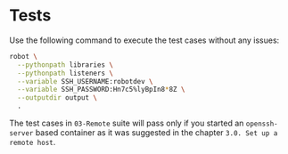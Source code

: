 # Tests

Use the following command to execute the test cases without any issues:

``` bash
robot \
  --pythonpath libraries \
  --pythonpath listeners \
  --variable SSH_USERNAME:robotdev \
  --variable SSH_PASSWORD:Hn7c5%lyBpIn8*8Z \
  --outputdir output \
  .
```

The test cases in ``03-Remote`` suite will pass only if you started an ``openssh-server`` based container as it was suggested in the chapter ``3.0. Set up a remote host``.
